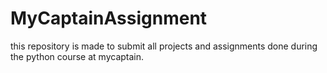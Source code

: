 # MyCaptainAssignment
this repository is made to submit all projects and assignments done during the python course at mycaptain.
